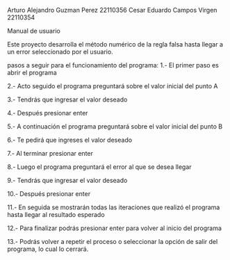 Arturo Alejandro Guzman Perez 22110356
Cesar Eduardo Campos Virgen 22110354

Manual de usuario 


Este proyecto desarrolla el método numérico de la regla falsa hasta llegar a un error seleccionado por el usuario.


pasos a seguir para el funcionamiento del programa: 
1.- El primer paso es abrir el programa

2.- Acto seguido el programa preguntará sobre el valor inicial del punto A

3.- Tendrás que ingresar el valor deseado 

4.- Después presionar enter

5.- A continuación el programa preguntará sobre el valor inicial del punto B

6.- Te pedirá que ingreses el valor deseado

7.- Al terminar presionar enter

8.- Luego el programa preguntará el error al que se desea llegar 

9.- Tendrás que ingresar el valor deseado

10.- Después presionar enter

11.- En seguida se mostrarán todas las iteraciones que realizó el programa hasta llegar al resultado esperado

12.- Para finalizar podrás presionar enter para volver al inicio del programa 

13.- Podrás volver a repetir el proceso o seleccionar la opción de salir del programa, lo cual lo cerrará.
